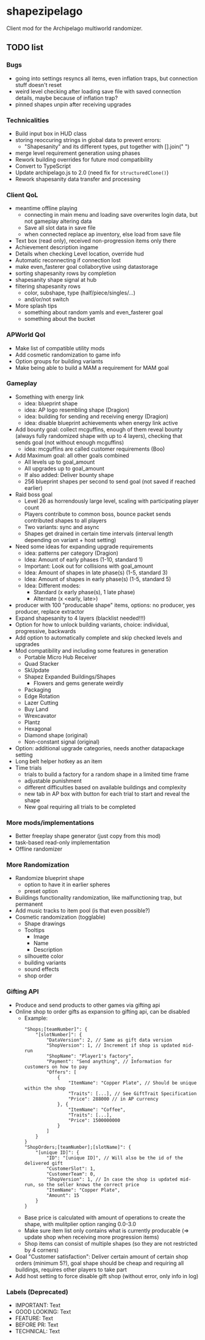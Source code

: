 # shapezipelago
Client mod for the Archipelago multiworld randomizer.

## TODO list

### Bugs
- going into settings resyncs all items, even inflation traps, but connection stuff doesn't reset
- weird level checking after loading save file with saved connection details, maybe because of inflation trap?
- pinned shapes unpin after receiving upgrades

### Technicalities 
- Build input box in HUD class
- storing reoccuring strings in global data to prevent errors:
  - "Shapesanity" and its different types, put together with [].join(" ")
- merge level requirement generation using phases
- Rework building overrides for future mod compatibility
- Convert to TypeScript
- Update archipelago.js to 2.0 (need fix for `structuredClone()`)
- Rework shapesanity data transfer and processing

### Client QoL
- meantime offline playing
  - connecting in main menu and loading save overwrites login data, but not gameplay altering data
  - Save all slot data in save file
  - when connected replace ap inventory, else load from save file
- Text box (read only), received non-progression items only there
- Achievement description ingame
- Details when checking Level location, override hud
- Automatic reconnecting if connection lost
- make even_fasterer goal collaborytive using datastorage
- sorting shapesanity rows by completion
- shapesanity shape signal at hub
- filtering shapesanity rows
  - color, subshape, type (half/piece/singles/...)
  - and/or/not switch
- More splash tips
  - something about random yamls and even_fasterer goal
  - something about the bucket
 
### APWorld Qol
- Make list of compatible utility mods
- Add cosmetic randomization to game info
- Option groups for building variants
- Make being able to build a MAM a requirement for MAM goal

### Gameplay
- Something with energy link
  - idea: blueprint shape
  - idea: AP logo resembling shape (Dragion)
  - idea: building for sending and receiving energy (Dragion)
  - idea: disable blueprint achievements when energy link active
- Add bounty goal: collect mcguffins, enough of them reveal bounty (always fully randomized shape with up to 4 layers), checking that sends goal (not without enough mcguffins)
  - idea: mcguffins are called customer requirements (Boo)
- Add Maximum goal: all other goals combined
  - All levels up to goal_amount
  - All upgrades up to goal_amount
  - If also added: Deliver bounty shape
  - 256 blueprint shapes per second to send goal (not saved if reached earlier)
- Raid boss goal
  - Level 26 as horrendously large level, scaling with participating player count
  - Players contribute to common boss, bounce packet sends contributed shapes to all players
  - Two variants: sync and async
  - Shapes get drained in certain time intervals (interval length depending on variant + host setting)
- Need some ideas for expanding upgrade requirements
  - idea: patterns per category (Dragion)
  - Idea: Amount of early phases (1-10, standard 1)
  - Important: Look out for collisions with goal_amount
  - Idea: Amount of shapes in late phase(s) (1-5, standard 3)
  - Idea: Amount of shapes in early phase(s) (1-5, standard 5)
  - Idea: Different modes:
    - Standard (x early phase(s), 1 late phase)
    - Alternate (x <early, late>)
- producer with 100 "producable shape" items, options: no producer, yes producer, replace extractor
- Expand shapesanity to 4 layers (blacklist needed!!!)
- Option for how to unlock building variants, choice: individual, progressive, backwards
- Add option to automatically complete and skip checked levels and upgrades
- Mod compatibility and including some features in generation
  - Portable Micro Hub Receiver
  - Quad Stacker
  - SkUpdate
  - Shapez Expanded Buildings/Shapes
    - Flowers and gems generate weirdly
  - Packaging
  - Edge Rotation
  - Lazer Cutting
  - Buy Land
  - Wrexcavator
  - Plantz
  - Hexagonal
  - Diamond shape (original)
  - Non-constant signal (original) 
- Option: additional upgrade categories, needs another datapackage setting
- Long belt helper hotkey as an item
- Time trials
  - trials to build a factory for a random shape in a limited time frame
  - adjustable punishment
  - different difficulties based on available buildings and complexity
  - new tab in AP box with button for each trial to start and reveal the shape
  - New goal requiring all trials to be completed

### More mods/implementations
- Better freeplay shape generator (just copy from this mod) 
- task-based read-only implementation
- Offline randomizer

### More Randomization
- Randomize blueprint shape
  - option to have it in earlier spheres
  - preset option
- Buildings functionality randomization, like malfunctioning trap, but permanent
- Add music tracks to item pool (is that even possible?)
- Cosmetic randomization (togglable)
  - Shape drawings
  - Tooltips
    - Image
    - Name
    - Description
  - silhouette color
  - building variants
  - sound effects
  - shop order

### Gifting API
- Produce and send products to other games via gifting api
- Online shop to order gifts as expansion to gifting api, can be disabled
  - Example:
    ```
    "Shops;[teamNumber]": {
        "[slotNumber]": {
            "DataVersion": 2, // Same as gift data version
            "ShopVersion": 1, // Increment if shop is updated mid-run
            "ShopName": "Player1's factory",
            "Payment": "Send anything", // Information for customers on how to pay
            "Offers": [
                {
                    "ItemName": "Copper Plate", // Should be unique within the shop
                    "Traits": [...], // See GiftTrait Specification
                    "Price": 288000 // in AP currency
                }, {
                    "ItemName": "Coffee",
                    "Traits": [...],
                    "Price": 1500000000
                }
            ]
        }
    }
    "ShopOrders;[teamNumber];[slotName]": {
        "[unique ID]": {
            "ID": "[unique ID]", // Will also be the id of the delivered gift
            "CustomerSlot": 1,
            "CustomerTeam": 0,
            "ShopVersion": 1, // In case the shop is updated mid-run, so the seller knows the correct price
            "ItemName": "Copper Plate",
            "Amount": 15
        }
    }
    ```
  - Base price is calculated with amount of operations to create the shape, with mulitplier option ranging 0.0-3.0
  - Make sure item list only contains what is currently producable (=> update shop when receiving more progression items)
  - Shop items can consist of multiple shapes (so they are not restricted by 4 corners)
- Goal "Customer satisfaction": Deliver certain amount of certain shop orders (minimum 5?), goal shape should be cheap and requiring all buildings, requires other players to take part
- Add host setting to force disable gift shop (without error, only info in log) 

### Labels (Deprecated)
- IMPORTANT:    Text
- GOOD LOOKING: Text
- FEATURE:      Text
- BEFORE PR:    Text
- TECHNICAL:    Text
